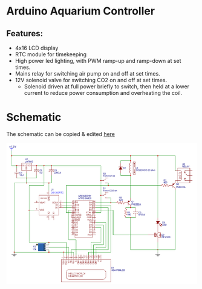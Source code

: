 # Arduino Aquarium Controller
## Features:
- 4x16 LCD display
- RTC module for timekeeping
- High power led lighting, with PWM ramp-up and ramp-down at set times.
- Mains relay for switching air pump on and off at set times.
- 12V solenoid valve for switching CO2 on and off at set times.
  - Solenoid driven at full power briefly to switch, then held at a lower current to reduce power consumption and overheating the coil.

# Schematic
The schematic can be copied & edited [here](https://easyeda.com/kabadisha/Aquarium_Controller-aCAdbxvRc)

![Schematic](/Schematic.png)
